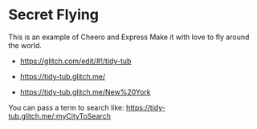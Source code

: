 # Secret Flying
This is an example of Cheero and Express
Make it with love to fly around the world.

* https://glitch.com/edit/#!/tidy-tub

* https://tidy-tub.glitch.me/
* https://tidy-tub.glitch.me/New%20York

You can pass a term to search like:
https://tidy-tub.glitch.me/:myCityToSearch
